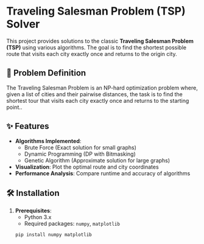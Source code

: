 # Traveling Salesman Problem (TSP) Solver

This project provides solutions to the classic **Traveling Salesman Problem (TSP)** using various algorithms. The goal is to find the shortest possible route that visits each city exactly once and returns to the origin city.

## 📌 Problem Definition
The Traveling Salesman Problem is an NP-hard optimization problem where, given a list of cities and their pairwise distances, the task is to find the shortest tour that visits each city exactly once and returns to the starting point..

## ✨ Features
- **Algorithms Implemented**:
  - Brute Force (Exact solution for small graphs)
  - Dynamic Programming (DP with Bitmasking)
  - Genetic Algorithm (Approximate solution for large graphs)
- **Visualization**: Plot the optimal route and city coordinates
- **Performance Analysis**: Compare runtime and accuracy of algorithms

## 🛠 Installation
1. **Prerequisites**:
   - Python 3.x
   - Required packages: `numpy`, `matplotlib`
   ```bash
   pip install numpy matplotlib
   
